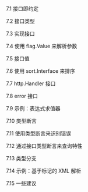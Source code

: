 7.1  接口即约定

7.2  接口类型

7.3  实现接口

7.4  使用 flag.Value 来解析参数

7.5  接口值

7.6  使用 sort.Interface 来排序

7.7  http.Handler 接口

7.8  error 接口

7.9  示例：表达式求值器

7.10  类型断言

7.11  使用类型断言来识别错误

7.12  通过接口类型断言来查询特性

7.13  类型分支

7.14  示例：基于标记的 XML 解析

7.15  一些建议